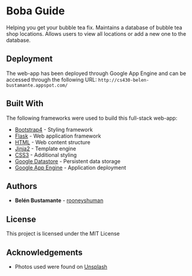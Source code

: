 # Boba Guide

Helping you get your bubble tea fix. Maintains a database of bubble tea shop locations. Allows users to view all locations or add a new one to the database.

## Deployment

The web-app has been deployed through Google App Engine and can be accessed through the following URL: `http://cs430-belen-bustamante.appspot.com/`

## Built With

The following frameworks were used to build this full-stack web-app:

* [Bootstrap4](https://getbootstrap.com/) - Styling framework
* [Flask](https://palletsprojects.com/p/flask/) - Web application framework
* [HTML](https://developer.mozilla.org/en-US/docs/Web/HTML) - Web content structure
* [Jinja2](https://palletsprojects.com/p/jinja/) - Template engine
* [CSS3](https://developer.mozilla.org/en-US/docs/Web/CSS/CSS3/) - Additional styling
* [Google Datastore](https://cloud.google.com/datastore/docs/) - Persistent data storage
* [Google App Engine](https://cloud.google.com/appengine/docs/) - Application deployment

## Authors

* **Belén Bustamante** - [rooneyshuman](https://bitbucket.org/bbelen)

## License

This project is licensed under the MIT License

## Acknowledgements
* Photos used were found on [Unsplash](https://unsplash.com/)
